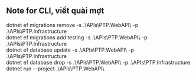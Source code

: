 ## Note for CLI, viết quài mợt 
dotnet ef migrations remove  -s .\APIs\PTP.WebAPI\ -p .\APIs\PTP.Infrastructure\
dotnet ef migrations add testing -s .\APIs\PTP.WebAPI\ -p .\APIs\PTP.Infrastructure\
dotnet ef database update -s .\APIs\PTP.WebAPI\ -p .\APIs\PTP.Infrastructure\
dotnet ef database drop -s .\APIs\PTP.WebAPI\ -p .\APIs\PTP.Infrastructure\
dotnet run --project .\APIs\PTP.WebAPI\